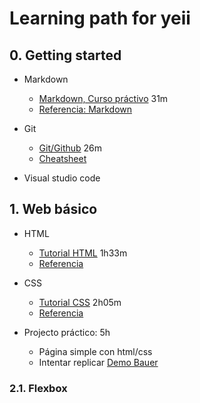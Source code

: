 # Learning path for yeii

## 0. Getting started

- Markdown
  - [Markdown, Curso práctivo](https://youtu.be/oxaH9CFpeEE) 31m
  - [Referencia: Markdown](https://docs.github.com/es/github/writing-on-github/getting-started-with-writing-and-formatting-on-github/basic-writing-and-formatting-syntax)
- Git

  - [Git/Github](https://youtu.be/hWglK8nWh60) 26m
  - [Cheatsheet](https://training.github.com/downloads/es_ES/github-git-cheat-sheet.pdf)

- Visual studio code

## 1. Web básico

- HTML

  - [Tutorial HTML](https://youtu.be/watch?v=MJkdaVFHrto) 1h33m
  - [Referencia](https://developer.mozilla.org/es/docs/Web/HTML/Element)

- CSS
  - [Tutorial CSS](https://youtu.be/watch?v=wZniZEbPAzk) 2h05m
  - [Referencia](https://www.w3bai.com/es/cssref/default.html)
- Projecto práctico: 5h
  - Página simple con html/css
  - Intentar replicar [Demo Bauer](https://demo.bauer-ec.de/)

### 2.1. Flexbox
